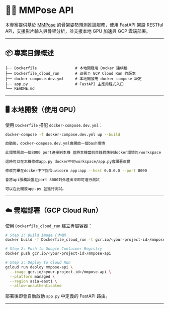 # 🏃‍♂️ MMPose API

本專案提供基於 [MMPose](https://github.com/open-mmlab/mmpose) 的骨架姿勢預測推論服務，使用 FastAPI 架設 RESTful API，支援影片輸入與骨架分析，並支援本地 GPU 加速與 GCP 雲端部署。

---

## 📦 專案目錄概述

```
├── Dockerfile                 # 本地開發用 Docker 建構檔
├── Dockerfile_cloud_run       # 部署至 GCP Cloud Run 的版本
├── docker-compose.dev.yml     # 本地開發用 docker-compose 設定
├── app.py                     # FastAPI 主應用程式入口
└── README.md
```

---

## 🖥️ 本地開發（使用 GPU）

使用 `Dockerfile` 搭配 `docker-compose.dev.yml`：

```bash
docker-compose -f docker-compose.dev.yml up --build
```

```bash
啟動後，docker-compose.dev.yml會開啟一個bash環境 

此環境開啟一個8000 port連接到本機 並將本機當前目錄對應到docker環境的/workspace

這時可以在本機修改app.py docker中的workspace/app.py會跟著改變

修改完畢在docker中下指令uvicorn app:app --host 0.0.0.0 --port 8000

會將api服務設置在port 8000對外連出來即可進行測試

可以在此開發app.py 並進行測試。
```
---

## ☁️ 雲端部署（GCP Cloud Run）

使用 `Dockerfile_cloud_run` 建立專屬容器：

```bash
# Step 1: Build image (本地)
docker build -f Dockerfile_cloud_run -t gcr.io/<your-project-id>/mmpose-api .

# Step 2: Push to Google Container Registry
docker push gcr.io/<your-project-id>/mmpose-api

# Step 3: Deploy to Cloud Run
gcloud run deploy mmpose-api \
  --image gcr.io/<your-project-id>/mmpose-api \
  --platform managed \
  --region asia-east1 \
  --allow-unauthenticated
```

部署後即會自動啟動 `app.py` 中定義的 FastAPI 路由。

---

